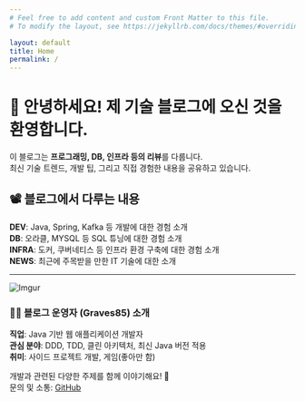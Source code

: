 ```yaml
---
# Feel free to add content and custom Front Matter to this file.
# To modify the layout, see https://jekyllrb.com/docs/themes/#overriding-theme-defaults

layout: default
title: Home
permalink: /
---
```


# 👋 안녕하세요! 제 기술 블로그에 오신 것을 환영합니다.

이 블로그는 **프로그래밍, DB, 인프라 등의 리뷰**를 다룹니다.  
최신 기술 트렌드, 개발 팁, 그리고 직접 경험한 내용을 공유하고 있습니다.

## 📽️ 블로그에서 다루는 내용

**DEV**: Java, Spring, Kafka 등 개발에 대한 경험 소개<br>
**DB**: 오라클, MYSQL 등 SQL 튜닝에 대한 경험 소개<br>
**INFRA**: 도커, 쿠버네티스 등 인프라 환경 구축에 대한 경험 소개<br>
**NEWS**: 최근에 주목받을 만한 IT 기술에 대한 소개<br>

---

![Imgur](https://i.imgur.com/fS28Jqb.jpg)
### 🙋‍♂️ 블로그 운영자 (Graves85) 소개
**직업**: Java 기반 웹 애플리케이션 개발자  
**관심 분야**: DDD, TDD, 클린 아키텍처, 최신 Java 버전 적용  
**취미**: 사이드 프로젝트 개발, 게임(좋아만 함)  

개발과 관련된 다양한 주제를 함께 이야기해요! 🚀  
문의 및 소통: [GitHub](https://github.com/graves85/graves85.github.io)